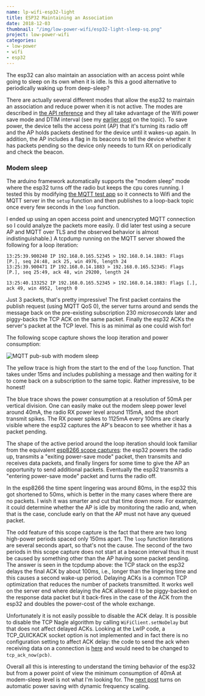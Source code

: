 ```yaml
---
name: lp-wifi-esp32-light
title: ESP32 Maintaining an Association
date: 2018-12-03
thumbnail: "/img/low-power-wifi/esp32-light-sleep-sq.png"
project: low-power-wifi
categories:
- low-power
- wifi
- esp32
---
```


The esp32 can also maintain an association with an access point while going to sleep on
its own when it is idle. Is this a good alternative to periodically waking up from deep-sleep?<!--more-->

There are actually several different modes that allow the esp32 to maintain an association and
reduce power when it is not active. The modes are described in
[the API reference](https://docs.espressif.com/projects/esp-idf/en/latest/api-reference/system/power_management.html)
and they all take advantage of the Wifi power save mode and DTIM
interval (see my [earlier post](/2018/lp-wifi-association) on the topic).
To save power, the device tells the access point (AP) that it's turning its radio off
and the AP holds packets destined for the device until it wakes-up again.
In addition, the AP includes a flag in its
beacons to tell the device whether it has packets pending so the device only neeeds to turn RX on
periodically and check the beacon.

### Modem sleep

The arduino framework automatically supports the "modem sleep" mode where the esp32 turns off
the radio but keeps the cpu cores running.
I tested this by modifying [the MQTT test
app](https://github.com/tve/low-power-wifi/esp32-light-sleep-mqtt)
so it connects to Wifi and the MQTT server in the
`setup` function and then publishes to a loop-back topic once every few seconds in the `loop`
function.

I ended up using an open access point and unencrypted MQTT connection so I could analyze the packets
more easily. (I did later test using a secure AP and MQTT over TLS and the observed behavior is almost
indistinguishable.)
A tcpdump running on the MQTT server showed the following for a loop iteration:

```
13:25:39.900240 IP 192.168.0.165.52345 > 192.168.0.14.1883: Flags [P.], seq 24:48, ack 25, win 4976, length 24
13:25:39.900471 IP 192.168.0.14.1883 > 192.168.0.165.52345: Flags [P.], seq 25:49, ack 48, win 29200, length 24

13:25:40.133252 IP 192.168.0.165.52345 > 192.168.0.14.1883: Flags [.], ack 49, win 4952, length 0
```

Just 3 packets, that's pretty impressive! The first packet contains the publish request (using MQTT QoS 0), the
server turns around and sends the message back on the pre-existing subscription 230 _microseconds_
later and piggy-backs the TCP ACK on the same packet. Finally the esp32 ACKs the server's packet at
the TCP level. This is as minimal as one could wish for!

The following scope capture shows the loop iteration and power consumption:

![MQTT pub-sub with modem sleep](/img/low-power-wifi/esp32-modem-sleep-mqtt.png)

The yellow trace is high from the start to the end of the `loop` function.
That takes under 15ms and includes publishing a message and then waiting for it to come back on a
subscription to the same topic.
Rather impressive, to be honest!

The blue trace shows the power consumption at a resolution of 50mA per vertical division. One can
easily make out the modem sleep power level around 40mA, the radio RX power level around 115mA,
and the short transmit spikes. The RX power spikes to 1125mA every 100ms are clearly visible where the
esp32 captures the AP's beacon to see whether it has a packet pending.

The shape of the active period around the loop iteration should look familiar from the equivalent
[esp8266 scope captures](/2018/lp-wifi-esp8266-assoc#wake-cycle-activity):
the esp32 powers the radio up, transmits
a "exiting power-save mode" packet, then transmits and receives data packets, and finally lingers for some
time to give the AP an opportunity to send additional packets. Eventually the esp32 transmits a
"entering power-save mode" packet and turns the radio off.

In the esp8266 the time spent lingering was around 80ms, in the esp32 this got shortened to 50ms,
which is better in the many cases where there are no packets. I wish it was smarter and cut that
time down more. For example, it could determine whether the AP is idle by monitoring the radio and,
when that is the case, conclude early on that the AP must not have any queued packet.

The odd feature of this scope capture is the fact that there are two long high-power periods
spaced only 150ms apart.
The `loop` function iterations are several seconds apart, so that's not the cause.
The second of the two periods in this scope capture does not start at a beacon interval thus it
must be caused by something other than the AP having some packet pending.
The answer is seen in the tcpdump above: the TCP stack on
the esp32 delays the final ACK by about 100ms, i.e., longer than the lingering time and this causes
a second wake-up period. Delaying ACKs
is a common TCP optimization that reduces the number of packets transmitted. It works well on the
server end where delaying the ACK allowed it to be piggy-backed on the response data packet but it
back-fires in the case of the ACK from the esp32 and doubles the power-cost of the whole exchange.

Unfortunately it is not easily possible to disable the ACK delay. It is possible to disable
the TCP Nagle algorithm by calling `WiFiClient.setNoDelay` but that does not affect delayed ACKs.
Looking at the LwIP code, a TCP_QUICKACK socket option is not implemented and in fact
there is no configuration setting to affect ACK delay: the code to send the ack when receiving
data on a connection is
[here](https://github.com/espressif/esp-lwip/blob/046fadde072b5fca94bea84c16cce5ecbfd6948e/src/core/tcp_in.c#L1541)
and would need to be changed to `tcp_ack_now(pcb)`.

Overall all this is interesting to understand the timing behavior of the esp32 but from a power
point of view the minimum consumption of 40mA at modem-sleep level is not what I'm looking for.
The [next post](/2018/lp-wifi-esp32-dfs) turns on automatic power saving with dynamic frequency scaling.

